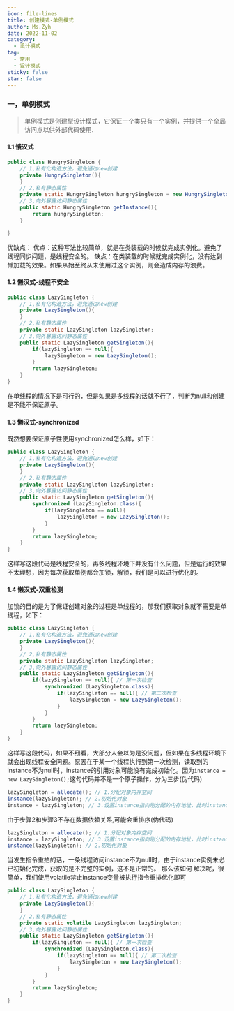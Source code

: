```yaml
---
icon: file-lines
title: 创建模式-单例模式
author: Ms.Zyh
date: 2022-11-02
category:
  - 设计模式
tag:
  - 常用
  - 设计模式
sticky: false
star: false
---
```



### 一，单例模式
> 单例模式是创建型设计模式，它保证一个类只有一个实例，并提供一个全局访问点以供外部代码使用.
#### 1.1 饿汉式
```java
public class HungrySingleton {
    // 1,私有化构造方法，避免通过new创建
    private HungrySingleton(){
    }
    // 2,私有静态属性
    private static HungrySingleton hungrySingleton = new HungrySingleton();
    // 3,向外暴露访问静态属性
    public static HungrySingleton getInstance(){
        return hungrySingleton;
    }

}
```
优缺点：
优点：这种写法比较简单，就是在类装载的时候就完成实例化。避免了线程同步问题，是线程安全的。
缺点：在类装载的时候就完成实例化，没有达到懒加载的效果。如果从始至终从未使用过这个实例，则会造成内存的浪费。
#### 1.2 懒汉式-线程不安全
```java
public class LazySingleton {
    // 1,私有化构造方法，避免通过new创建
    private LazySingleton(){
    }
    // 2,私有静态属性
    private static LazySingleton lazySingleton;
    // 3,向外暴露访问静态属性
    public static LazySingleton getSingleton(){
        if(lazySingleton == null){
            lazySingleton = new LazySingleton();
        }
        return lazySingleton;
    }
}
```
在单线程的情况下是可行的，但是如果是多线程的话就不行了，判断为null和创建是不能不保证原子。
#### 1.3 懒汉式-synchronized
既然想要保证原子性使用synchronized怎么样，如下：
```java
public class LazySingleton {
    // 1,私有化构造方法，避免通过new创建
    private LazySingleton(){
    }
    // 2,私有静态属性
    private static LazySingleton lazySingleton;
    // 3,向外暴露访问静态属性
    public static LazySingleton getSingleton(){
        synchronized (LazySingleton.class){
            if(lazySingleton == null){
                lazySingleton = new LazySingleton();
            }
        }
        return lazySingleton;
    }
}
```
这样写这段代码是线程安全的，再多线程环境下并没有什么问题，但是运行的效果不太理想，因为每次获取单例都会加锁，解锁，我们是可以进行优化的。
#### 1.4 懒汉式-双重检测
加锁的目的是为了保证创建对象的过程是单线程的，那我们获取对象就不需要是单线程，如下：
```java
public class LazySingleton {
    // 1,私有化构造方法，避免通过new创建
    private LazySingleton(){
    }
    // 2,私有静态属性
    private static LazySingleton lazySingleton;
    // 3,向外暴露访问静态属性
    public static LazySingleton getSingleton(){
        if(lazySingleton == null){ // 第一次检查
            synchronized (LazySingleton.class){
                if(lazySingleton == null){ // 第二次检查
                    lazySingleton = new LazySingleton();
                }
            }
        }
        return lazySingleton;
    }
}
```
这样写这段代码，如果不细看，大部分人会以为是没问题，但如果在多线程环境下就会出现线程安全问题。原因在于某一个线程执行到第一次检测，读取到的instance不为null时，instance的引用对象可能没有完成初始化。因为`instance = new LazySingleton();`这句代码并不是一个原子操作，分为三步(伪代码)
```java
lazySingleton = allocate(); // 1.分配对象内存空间
instance(lazySingleton); // 2.初始化对象
instance = lazySingleton; // 3.设置instance指向刚分配的内存地址，此时instance！=null
```
由于步骤2和步骤3不存在数据依赖关系,可能会重排序(伪代码)
```java
lazySingleton = allocate(); // 1.分配对象内存空间
instance = lazySingleton; // 3.设置instance指向刚分配的内存地址，此时instance！=null
instance(lazySingleton); // 2.初始化对象
```
当发生指令重拍的话，一条线程访问instance不为null时，由于instance实例未必已初始化完成，获取的是不完整的实例，这不是正常的。
那么该如何 解决呢，很简单，我们使用volatile禁止instance变量被执行指令重排优化即可
```java
public class LazySingleton {
    // 1,私有化构造方法，避免通过new创建
    private LazySingleton(){
    }
    // 2,私有静态属性
    private static volatile LazySingleton lazySingleton;
    // 3,向外暴露访问静态属性
    public static LazySingleton getSingleton(){
        if(lazySingleton == null){ // 第一次检查
            synchronized (LazySingleton.class){
                if(lazySingleton == null){ // 第二次检查
                    lazySingleton = new LazySingleton();
                }
            }
        }
        return lazySingleton;
    }
}
```
